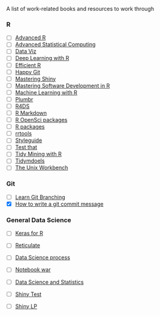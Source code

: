 
A list of work-related books and resources to work through

### R
- [ ] [Advanced R](https://adv-r.hadley.nz/)
- [ ] [Advanced Statistical Computing](https://bookdown.org/rdpeng/advstatcomp/)
- [ ] [Data Viz](https://serialmentor.com/dataviz/)
- [ ] [Deep Learning with R](https://blog.rstudio.com/2018/09/12/getting-started-with-deep-learning-in-r/)
- [ ] [Efficient R](https://csgillespie.github.io/efficientR/)
- [ ] [Happy Git](https://www.rstudio.com/resources/videos/happy-git-and-gihub-for-the-user-tutorial/)
- [ ] [Mastering Shiny](https://mastering-shiny.org/)
- [ ] [Mastering Software Development in R](https://bookdown.org/rdpeng/RProgDA/)
- [ ] [Machine Learning with R](https://shirinsplayground.netlify.com/2018/06/intro_to_ml_workshop_heidelberg/)
- [ ] [Plumbr](https://rviews.rstudio.com/2018/08/30/slack-and-plumber-part-one/)
- [ ] [R4DS](http://r4ds.had.co.nz/introduction.html)
- [ ] [R Markdown](https://bookdown.org/yihui/rmarkdown/)
- [ ] [R OpenSci packages](https://devguide.ropensci.org/)
- [ ] [R packages](http://r-pkgs.had.co.nz/)
- [ ] [rrtools](https://annakrystalli.me/rrtools-repro-research/intro.html)
- [ ] [Styleguide](http://style.tidyverse.org/)
- [ ] [Test that](http://r-pkgs.had.co.nz/tests.html)
- [ ] [Tidy Mining with R](https://www.tidytextmining.com/)
- [ ] [Tidymdoels](https://rviews.rstudio.com/2019/06/19/a-gentle-intro-to-tidymodels/)
- [ ] [The Unix Workbench](https://seankross.com/the-unix-workbench/index.html)

### Git 
- [ ] [Learn Git Branching](https://learngitbranching.js.org/)
- [x] [How to write a git commit message](https://chris.beams.io/posts/git-commit/)

### General Data Science
- [ ] [Keras for R](https://blog.rstudio.com/2017/09/05/keras-for-r/)
- [ ] [Reticulate](https://rstudio.github.io/reticulate/)
- [ ] [Data Science process](https://simplystatistics.org/2018/09/14/divergent-and-convergent-phases-of-data-analysis/)
- [ ] [Notebook war](https://yihui.name/en/2018/09/notebook-war/)
- [ ] [Data Science and Statistics](https://www.youtube.com/watch?v=C1zMUjHOLr4)
- [ ] [Shiny Test](https://github.com/rstudio/shinytest)
- [ ] [Shiny LP](https://github.com/jasdumas/shinyLP)

